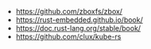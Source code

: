 - https://github.com/zboxfs/zbox/
- https://rust-embedded.github.io/book/
- https://doc.rust-lang.org/stable/book/
- https://github.com/clux/kube-rs
